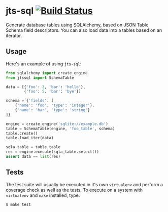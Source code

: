 # jts-sql [![Build Status](https://travis-ci.org/okfn/jts-sql.svg?branch=master)](https://travis-ci.org/okfn/jts-sql)

Generate database tables using SQLAlchemy, based on JSON Table Schema field
descriptors. You can also load data into a tables based on an iterator.

## Usage

Here's an example of using ``jts-sql``:

```python
from sqlalchemy import create_engine
from jtssql import SchemaTable

data = [{'foo': 3, 'bar': 'hello'},
        {'foo': 5, 'bar': 'bye'}]

schema = {'fields': [
    {'name': 'foo', 'type': 'integer'},
    {'name': 'bar', 'type': 'string'}
]}

engine = create_engine('sqlite://example.db')
table = SchemaTable(engine, 'foo_table', schema)
table.create()
table.load_iter(data)

sqla_table = table.table
res = engine.execute(sqla_table.select())
assert data == list(res)
```

## Tests

The test suite will usually be executed in it's own ``virtualenv`` and perform
a coverage check as well as the tests. To execute on a system with
``virtualenv`` and ``make`` installed, type:

```bash
$ make test
```
